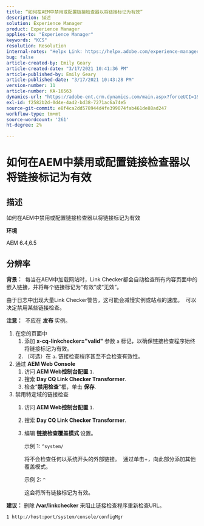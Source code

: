 ```yaml
---
title: “如何在AEM中禁用或配置链接检查器以将链接标记为有效”
description: 描述
solution: Experience Manager
product: Experience Manager
applies-to: "Experience Manager"
keywords: "KCS"
resolution: Resolution
internal-notes: "Helpx Link: https://helpx.adobe.com/experience-manager/kb/how-to-configure-linkchecker-tomark-alllinks-asvalid.html"
bug: false
article-created-by: Emily Geary
article-created-date: "3/17/2021 10:41:36 PM"
article-published-by: Emily Geary
article-published-date: "3/17/2021 10:43:28 PM"
version-number: 11
article-number: KA-16563
dynamics-url: "https://adobe-ent.crm.dynamics.com/main.aspx?forceUCI=1&pagetype=entityrecord&etn=knowledgearticle&id=21d0f7ed-7187-eb11-a812-000d3a593216"
exl-id: f2582b2d-0d4e-4a42-bd38-7271ac6a74e5
source-git-commit: e8f4ca2dd578944d4fe399074fab461de88ad247
workflow-type: tm+mt
source-wordcount: '261'
ht-degree: 2%

---
```


# 如何在AEM中禁用或配置链接检查器以将链接标记为有效

## 描述


如何在AEM中禁用或配置链接检查器以将链接标记为有效

<b>环境</b>

AEM 6.4,6.5


## 分辨率


<b>背景：</b>  每当在AEM中加载网站时，Link Checker都会自动检查所有内容页面中的嵌入链接，并将每个链接标记为“有效”或“无效”。

由于日志中出现大量Link Checker警告，这可能会减慢实例或站点的速度。  可以决定禁用某些链接检查。

<b>注意：</b>  不应在 <b>发布 </b>实例。



1. 在您的页面中
   1. 添加 <b>x-cq-linkchecker=&quot;valid&quot;</b> 参数 `a` 标记，以确保链接检查程序始终将链接标记为有效。
   2. （可选）在 `a`. 链接检查程序甚至不会检查有效性。
2. 通过 <b>AEM Web Console</b>
   1. 访问 <b>AEM Web控制台配置</b> `1`.
   2. 搜索 <b>Day CQ Link Checker Transformer</b>.
   3. 检查“<b>禁用检查</b>&quot;框，单击 <b>保存</b>.
3. 禁用特定域的链接检查
   1. 访问 <b>AEM Web控制台配置</b> `1`.
   2. 搜索 <b>Day CQ Link Checker Transformer</b>.
   3. 编辑 <b>链接检查覆盖模式 </b>设置。



      示例 1: `^system/`

      将不会检查任何以系统开头的外部链接。  通过单击+，向此部分添加其他覆盖模式。 



      示例 2: `^`

      这会将所有链接标记为有效。




<b>建议：</b> 删除 <b>/var/linkchecker</b> 来阻止链接检查程序重新检查URL。

`1 http://host:port/system/console/configMgr`
